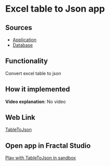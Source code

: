 # Excel table to Json app

## Sources

- [Application](https://github.com/LearnFractal/FractalPlatform/tree/main/FractalPlatform.Examples/Applications/TableToJson/TableToJsonAppApplication.cs)
- [Database](https://github.com/LearnFractal/FractalPlatform/tree/main/FractalPlatform.Examples/Databases/TableToJson)

## Functionality

Convert excel table to json

## How it implemented

**Video explanation**: No video

## Web Link

[TableToJson](https://fraplat.tech/jupiter/TableToJson)

## Open app in Fractal Studio

[Play with TableToJson in sandbox](https://fraplat.tech/mars/FractalStudio/?tag=TableToJson+template)


